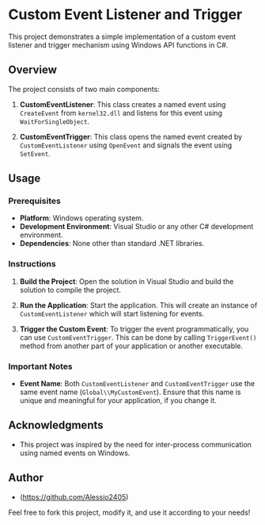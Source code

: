 # Custom Event Listener and Trigger

This project demonstrates a simple implementation of a custom event listener and trigger mechanism using Windows API functions in C#.

## Overview

The project consists of two main components:

1. **CustomEventListener**: This class creates a named event using `CreateEvent` from `kernel32.dll` and listens for this event using `WaitForSingleObject`.

2. **CustomEventTrigger**: This class opens the named event created by `CustomEventListener` using `OpenEvent` and signals the event using `SetEvent`.

## Usage

### Prerequisites

- **Platform**: Windows operating system.
- **Development Environment**: Visual Studio or any other C# development environment.
- **Dependencies**: None other than standard .NET libraries.

### Instructions

1. **Build the Project**: Open the solution in Visual Studio and build the solution to compile the project.

2. **Run the Application**: Start the application. This will create an instance of `CustomEventListener` which will start listening for events.

3. **Trigger the Custom Event**: To trigger the event programmatically, you can use `CustomEventTrigger`. This can be done by calling `TriggerEvent()` method from another part of your application or another executable.

### Important Notes

- **Event Name**: Both `CustomEventListener` and `CustomEventTrigger` use the same event name (`Global\\MyCustomEvent`). Ensure that this name is unique and meaningful for your application, if you change it.



## Acknowledgments

- This project was inspired by the need for inter-process communication using named events on Windows.

## Author

- (https://github.com/Alessio2405)

Feel free to fork this project, modify it, and use it according to your needs!
